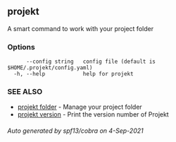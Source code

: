## projekt

A smart command to work with your project folder

### Options

```
      --config string   config file (default is $HOME/.projekt/config.yaml)
  -h, --help            help for projekt
```

### SEE ALSO

* [projekt folder](projekt_folder.md)	 - Manage your project folder
* [projekt version](projekt_version.md)	 - Print the version number of Projekt

###### Auto generated by spf13/cobra on 4-Sep-2021
